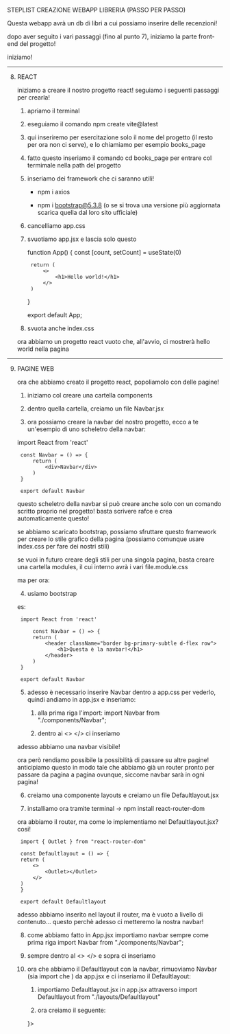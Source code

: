 STEPLIST CREAZIONE WEBAPP LIBRERIA (PASSO PER PASSO)

Questa webapp avrà un db di libri a cui possiamo inserire delle recenzioni!

dopo aver seguito i vari passaggi (fino al punto 7), iniziamo la parte front-end del progetto!

iniziamo!

________________________________________________

8) REACT


    iniziamo a creare il nostro progetto react!
    seguiamo i seguenti passaggi per crearla!

    1) apriamo il terminal

    2) eseguiamo il comando npm create vite@latest

    3) qui inseriremo per esercitazione solo il nome del progetto (il resto per ora non ci serve), e lo chiamiamo per esempio books_page

    4) fatto questo inseriamo il comando cd books_page per entrare col termimale nella path del progetto

    5) inseriamo dei framework che ci saranno utili!

        - npm i axios

        - npm i bootstrap@5.3.8 (o se si trova una versione più aggiornata scarica quella dal loro sito ufficiale)

    6) cancelliamo app.css

    7) svuotiamo app.jsx e lascia solo questo

        function App() {
            const [count, setCount] = useState(0)

            return (
                <>
                    <h1>Hello world!</h1>
                </>
            )
        }

        export default App;

    8) svuota anche index.css


    ora abbiamo un progetto react vuoto che, all'avvio, ci mostrerà hello world nella pagina

___________________________________________________________

9) PAGINE WEB

    ora che abbiamo creato il progetto react, popoliamolo con delle pagine!

    1) iniziamo col creare una cartella components

    2) dentro quella cartella, creiamo un file Navbar.jsx

    3) ora possiamo creare la navbar del nostro progetto, ecco a te un'esempio di uno scheletro della navbar:

    import React from 'react'

        const Navbar = () => {
            return (
                <div>Navbar</div>
            )
        }

        export default Navbar

    questo scheletro della navbar si può creare anche solo con un comando scritto proprio nel progetto!
    basta scrivere rafce e crea automaticamente questo!

    se abbiamo scaricato bootstrap, possiamo sfruttare questo framework per creare lo stile grafico della pagina (possiamo comunque usare index.css per fare dei nostri stili)

    se vuoi in futuro creare degli stili per una singola pagina, basta creare una cartella modules, il cui interno avrà i vari file.module.css

    ma per ora:
    
    4) usiamo bootstrap

    es:

        import React from 'react'

            const Navbar = () => {
            return (
                <header className="border bg-primary-subtle d-flex row">
                    <h1>Questa è la navbar!</h1>
                </header>
            )
        }

        export default Navbar
    
    5) adesso è necessario inserire Navbar dentro a app.css per vederlo, quindi andiamo in app.jsx e inseriamo:

        1) alla prima riga l'import:
        import Navbar from "./components/Navbar";

        2) dentro ai <> </> ci inseriamo <Navbar></Navbar>

    adesso abbiamo una navbar visibile!

    ora però rendiamo possibile la possibilità di passare su altre pagine!
    anticipiamo questo in modo tale che abbiamo già un router pronto per passare da pagina a pagina ovunque, siccome navbar sarà in ogni pagina!

    6) creiamo una componente layouts e creiamo un file Defaultlayout.jsx

    7) installiamo ora tramite terminal -> npm install react-router-dom

    ora abbiamo il router, ma come lo implementiamo nel Defaultlayout.jsx? cosi!

    
        import { Outlet } from "react-router-dom"

        const Defaultlayout = () => {
        return (
            <>
                <Outlet></Outlet>
            </>
        )
        }

        export default Defaultlayout


    adesso abbiamo inserito nel layout il router, ma è vuoto a livello di contenuto...
    questo perchè adesso ci metteremo la nostra navbar!
    
    8) come abbiamo fatto in App.jsx importiamo navbar sempre come prima riga
    import Navbar from "./components/Navbar";

    8) sempre dentro al <> </> e sopra <Outlet></Outlet> ci inseriamo 
    <Navbar></Navbar>

    9) ora che abbiamo il Defaultlayout con la navbar, rimuoviamo Navbar (sia import che <Navbar></Navbar>) da app.jsx e ci inseriamo il Defaultlayout:

        1) importiamo Defaultlayout.jsx in app.jsx attraverso 
        import Defaultlayout from "./layouts/Defaultlayout"

        2) ora creiamo il seguente:

        <BrowserRouter>
            <Routes>
                <Route element={<Defaultlayout></Defaultlayout>}>
                </Route>
            </Routes>
        </BrowserRouter>
